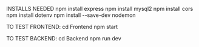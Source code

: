 INSTALLS NEEDED
npm install express
npm install mysql2
npm install cors
npm install dotenv
npm install --save-dev nodemon

TO TEST FRONTEND:
cd Frontend
npm start

TO TEST BACKEND:
cd Backend
npm run dev